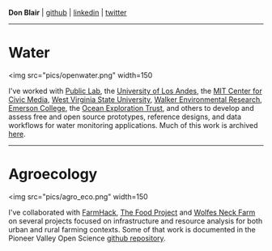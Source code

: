  
**Don Blair** | [github](http://github.com/dwblair) | [linkedin](www.linkedin.com/in/donald-blair-6060145
) | [twitter](http://twitter.com/donwblair)

-----

# Water

<img src="pics/openwater.png" width=150</img>

I've worked with [Public Lab](http://publiclab.org), the [University of Los Andes](http://www.uniandes.edu.co/), the [MIT Center for Civic Media](https://civic.mit.edu/), [West Virginia State University](https://civic.mit.edu/), [Walker Environmental Research](http://walkerenvres.com/), [Emerson College](http://www.emerson.edu), the [Ocean Exploration Trust](http://nautiluslive.org), and others to develop and assess free and open source prototypes, reference designs, and data workflows for water monitoring applications. Much of this work is archived [here](https://github.com/openwaterproject).

-----


# Agroecology

<img src="pics/agro_eco.png" width=150</img>

I've collaborated with [FarmHack](http://farmhack.org), [The Food Project](http://thefoodproject.org) and [Wolfes Neck Farm](http://wolfesneckfarm.org/) on several projects focused on infrastructure and resource analysis for both urban and rural farming contexts.  Some of that work is documented in the Pioneer Valley Open Science [github repository](https://github.com/p-v-o-s).
